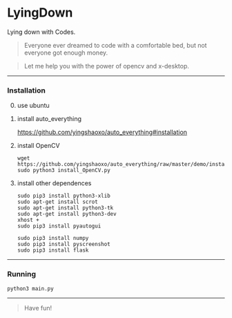 # LyingDown
Lying down with Codes.

> Everyone ever dreamed to code with a comfortable bed, but not everyone got enough money.

> Let me help you with the power of opencv and x-desktop.
___

### Installation

0. use ubuntu

1. install auto_everything

    https://github.com/yingshaoxo/auto_everything#installation

2. install OpenCV

    ```
    wget https://github.com/yingshaoxo/auto_everything/raw/master/demo/install_OpenCV.py
    sudo python3 install_OpenCV.py
    ```

3. install other dependences

    ```
    sudo pip3 install python3-xlib
    sudo apt-get install scrot
    sudo apt-get install python3-tk
    sudo apt-get install python3-dev
    xhost +
    sudo pip3 install pyautogui

    sudo pip3 install numpy
    sudo pip3 install pyscreenshot
    sudo pip3 install flask
    ```
___

### Running

```
python3 main.py
```
___

> Have fun!
